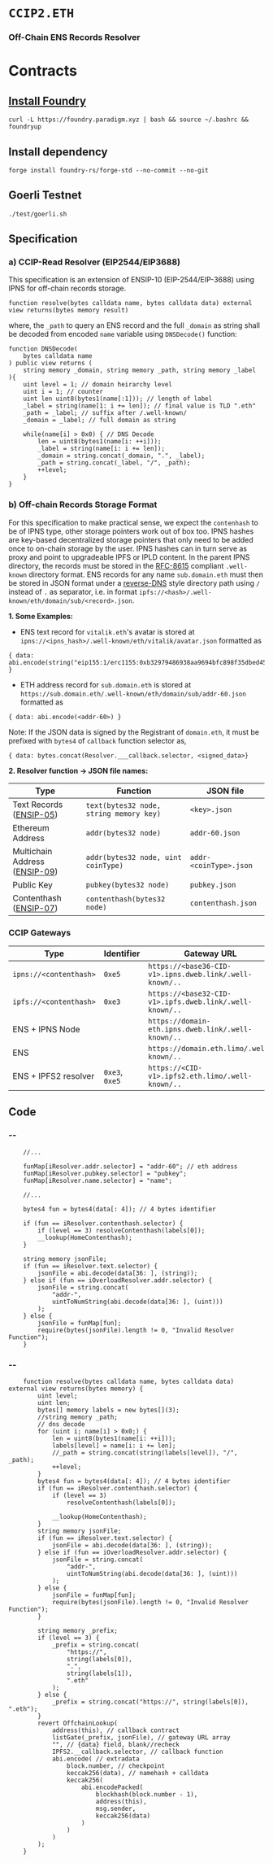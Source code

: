 # `CCIP2.ETH`

### Off-Chain ENS Records Resolver

# Contracts

## [Install Foundry](https://getfoundry.sh/)
`curl -L https://foundry.paradigm.xyz | bash && source ~/.bashrc && foundryup`

## Install dependency
`forge install foundry-rs/forge-std --no-commit --no-git`

## Goerli Testnet
 `./test/goerli.sh`

## Specification

### a) CCIP-Read Resolver (EIP2544/EIP3688)

This specification is an extension of ENSIP-10 (EIP-2544/EIP-3688) using IPNS for off-chain records storage.

```solidity
function resolve(bytes calldata name, bytes calldata data) external view returns(bytes memory result)
```

where, the `_path` to query an ENS record and the full `_domain` as string shall be decoded from encoded `name` variable using `DNSDecode()` function:

```solidity
function DNSDecode(
    bytes calldata name
) public view returns (
    string memory _domain, string memory _path, string memory _label
){
    uint level = 1; // domain heirarchy level
    uint i = 1; // counter
    uint len uint8(bytes1(name[:1])); // length of label
    _label = string(name[1: i += len]); // final value is TLD ".eth"
    _path = _label; // suffix after /.well-known/
    _domain = _label; // full domain as string

    while(name[i] > 0x0) { // DNS Decode
        len = uint8(bytes1(name[i: ++i]));
        _label = string(name[i: i += len]);
        _domain = string.concat(_domain, ".", _label);
        _path = string.concat(_label, "/", _path);
        ++level;
    }
}
```

### b) Off-chain Records Storage Format

For this specification to make practical sense, we expect the `contenhash` to be of IPNS type, other storage pointers work out of box too. IPNS hashes are key-based decentralized storage pointers that only need to be added once to on-chain storage by the user. IPNS hashes can in turn serve as proxy and point to upgradeable IPFS or IPLD content. In the parent IPNS directory, the records must be stored in the [RFC-8615](https://www.rfc-editor.org/rfc/rfc8615) compliant `.well-known` directory format. ENS records for any name `sub.domain.eth` must then be stored in JSON format under a [reverse-DNS](https://en.wikipedia.org/wiki/Reverse_domain_name_notation) style directory path using `/` instead of `.` as separator, i.e. in format `ipfs://<hash>/.well-known/eth/domain/sub/<record>.json`.

**1. Some Examples:**

- ENS text record for `vitalik.eth`'s avatar is stored at `ipns://<ipns_hash>/.well-known/eth/vitalik/avatar.json` formatted as

```solidity
{ data: abi.encode(string("eip155:1/erc1155:0xb32979486938aa9694bfc898f35dbed459f44424/10063")) }
```

- ETH address record for `sub.domain.eth` is stored at `https://sub.domain.eth/.well-known/eth/domain/sub/addr-60.json` formatted as

```solidity
{ data: abi.encode(<addr-60>) }
```

Note: If the JSON data is signed by the Registrant of `domain.eth`, it must be prefixed with `bytes4` of `callback` function selector as,

```solidity
{ data: bytes.concat(Resolver.___callback.selector, <signed_data>}
```

**2. Resolver function → JSON file names:**

| Type | Function | JSON file |
| -- | -- | --- |
| Text Records ([ENSIP-05](https://docs.ens.domains/ens-improvement-proposals/ensip-5-text-records)) | `text(bytes32 node, string memory key)` | `<key>.json` |
| Ethereum Address | `addr(bytes32 node)` | `addr-60.json` |
| Multichain Address ([ENSIP-09](https://docs.ens.domains/ens-improvement-proposals/ensip-9-multichain-address-resolution)) | `addr(bytes32 node, uint coinType)`| `addr-<coinType>.json` |
| Public Key | `pubkey(bytes32 node)`| `pubkey.json` |
| Contenthash ([ENSIP-07](https://docs.ens.domains/ens-improvement-proposals/ensip-7-contenthash-field)) | `contenthash(bytes32 node)` | `contenthash.json` |


### CCIP Gateways

| Type | Identifier | Gateway URL |
| --- | --- | --- |
| `ipns://<contenthash>` | `0xe5` | `https://<base36-CID-v1>.ipns.dweb.link/.well-known/..` |
| `ipfs://<contenthash>` | `0xe3` | `https://<base32-CID-v1>.ipfs.dweb.link/.well-known/..` |
| ENS + IPNS Node| &nbsp; | `https://domain-eth.ipns.dweb.link/.well-known/..` |
| ENS | &nbsp; | `https://domain.eth.limo/.well-known/..` |
| ENS + IPFS2 resolver| `0xe3`, `0xe5` | `https://<CID-v1>.ipfs2.eth.limo/.well-known/..` |

## Code

### --

```solidity
	//...

	funMap[iResolver.addr.selector] = "addr-60"; // eth address
	funMap[iResolver.pubkey.selector] = "pubkey";
	funMap[iResolver.name.selector] = "name";

	//...

	bytes4 fun = bytes4(data[: 4]); // 4 bytes identifier

	if (fun == iResolver.contenthash.selector) {
		if (level == 3) resolveContenthash(labels[0]);
		__lookup(HomeContenthash);
	}

	string memory jsonFile;
	if (fun == iResolver.text.selector) {
		jsonFile = abi.decode(data[36: ], (string));
	} else if (fun == iOverloadResolver.addr.selector) {
		jsonFile = string.concat(
			"addr-",
			uintToNumString(abi.decode(data[36: ], (uint)))
		);
	} else {
		jsonFile = funMap[fun];
		require(bytes(jsonFile).length != 0, "Invalid Resolver Function");
	}
```

### --

```solidity
	function resolve(bytes calldata name, bytes calldata data) external view returns(bytes memory) {
        uint level;
        uint len;
        bytes[] memory labels = new bytes[](3);
        //string memory _path;
        // dns decode
        for (uint i; name[i] > 0x0;) {
            len = uint8(bytes1(name[i: ++i]));
            labels[level] = name[i: i += len];
            //_path = string.concat(string(labels[level]), "/", _path);
            ++level;
        }
        bytes4 fun = bytes4(data[: 4]); // 4 bytes identifier
        if (fun == iResolver.contenthash.selector) {
            if (level == 3)
                resolveContenthash(labels[0]);

            __lookup(HomeContenthash);
        }
        string memory jsonFile;
        if (fun == iResolver.text.selector) {
            jsonFile = abi.decode(data[36: ], (string));
        } else if (fun == iOverloadResolver.addr.selector) {
            jsonFile = string.concat(
                "addr-",
                uintToNumString(abi.decode(data[36: ], (uint)))
            );
        } else {
            jsonFile = funMap[fun];
            require(bytes(jsonFile).length != 0, "Invalid Resolver Function");
        }

        string memory _prefix;
        if (level == 3) {
            _prefix = string.concat(
                "https://",
                string(labels[0]),
                ".",
                string(labels[1]),
                ".eth"
            );
        } else {
            _prefix = string.concat("https://", string(labels[0]), ".eth");
        }
        revert OffchainLookup(
            address(this), // callback contract
            listGate(_prefix, jsonFile), // gateway URL array
            "", // {data} field, blank//recheck
            IPFS2.__callback.selector, // callback function
            abi.encode( // extradata
                block.number, // checkpoint
                keccak256(data), // namehash + calldata
                keccak256(
                    abi.encodePacked(
                        blockhash(block.number - 1),
                        address(this),
                        msg.sender,
                        keccak256(data)
                    )
                )
            )
        );
    }

```
